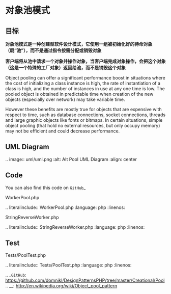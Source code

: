 # 对象池模式

## 目标

**对象池模式是一种创建型软件设计模式，它使用一组被初始化好的待命对象（既“池”），而不是通过指令按需分配或销毁对象**

**客户端将从池中请求一个对象并操作对象，当客户端完成对象操作，会把这个对象（这是一个特殊的工厂对象）返回给池，而不是销毁这个对象**

Object pooling can offer a significant performance boost in situations
where the cost of initializing a class instance is high, the rate of
instantiation of a class is high, and the number of instances in use at
any one time is low. The pooled object is obtained in predictable time
when creation of the new objects (especially over network) may take
variable time.

However these benefits are mostly true for objects that are expensive
with respect to time, such as database connections, socket connections,
threads and large graphic objects like fonts or bitmaps. In certain
situations, simple object pooling (that hold no external resources, but
only occupy memory) may not be efficient and could decrease performance.

UML Diagram
-----------

.. image:: uml/uml.png
   :alt: Alt Pool UML Diagram
   :align: center

Code
----

You can also find this code on `GitHub`_

WorkerPool.php

.. literalinclude:: WorkerPool.php
   :language: php
   :linenos:

StringReverseWorker.php

.. literalinclude:: StringReverseWorker.php
   :language: php
   :linenos:

Test
----

Tests/PoolTest.php

.. literalinclude:: Tests/PoolTest.php
   :language: php
   :linenos:

.. _`GitHub`: https://github.com/domnikl/DesignPatternsPHP/tree/master/Creational/Pool
.. __: http://en.wikipedia.org/wiki/Object_pool_pattern
